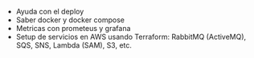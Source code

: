 - Ayuda con el deploy
- Saber docker y docker compose
- Metricas con prometeus y grafana
- Setup de servicios en AWS usando Terraform: RabbitMQ (ActiveMQ), SQS, SNS, Lambda (SAM), S3, etc. 
